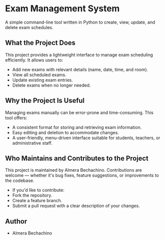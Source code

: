 # Exam Management System

A simple command-line tool written in Python to create, view, update, and delete exam schedules.



## What the Project Does

This project provides a lightweight interface to manage exam scheduling efficiently. It allows users to:

- Add new exams with relevant details (name, date, time, and room).
- View all scheduled exams.
- Update existing exam entries.
- Delete exams when no longer needed.

## Why the Project Is Useful

Managing exams manually can be error-prone and time-consuming. This tool offers:

- A consistent format for storing and retrieving exam information.
- Easy editing and deletion to accommodate changes.
- A user-friendly, menu-driven interface suitable for students, teachers, or administrative staff.

## Who Maintains and Contributes to the Project

This project is maintained by Almera Bechachino. Contributions are welcome — whether it's bug fixes, feature suggestions, or improvements to the codebase.

- If you'd like to contribute:
- Fork the repository.
- Create a feature branch.
- Submit a pull request with a clear description of your changes.




## Author
- Almera Bechachino
